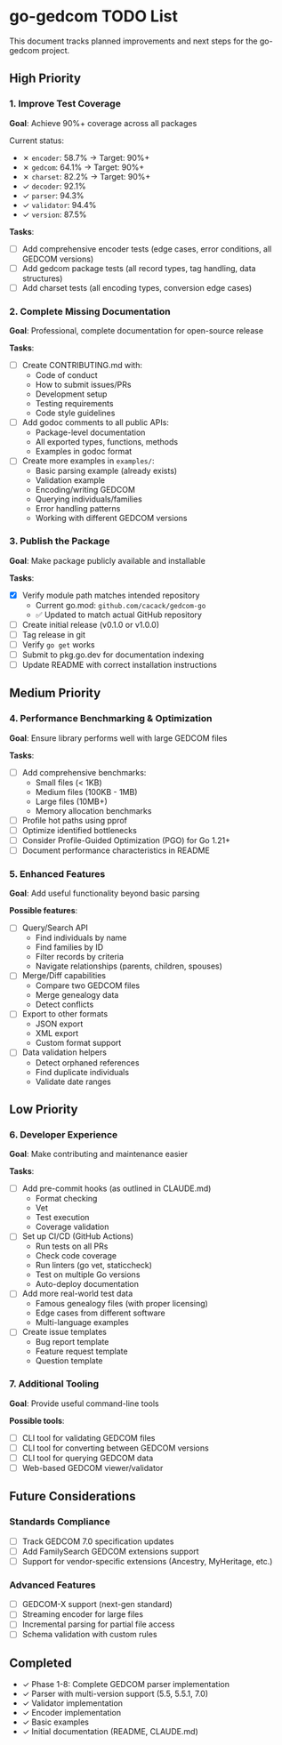 # go-gedcom TODO List

This document tracks planned improvements and next steps for the go-gedcom project.

## High Priority

### 1. Improve Test Coverage
**Goal**: Achieve 90%+ coverage across all packages

Current status:
- ✗ `encoder`: 58.7% → Target: 90%+
- ✗ `gedcom`: 64.1% → Target: 90%+
- ✗ `charset`: 82.2% → Target: 90%+
- ✓ `decoder`: 92.1%
- ✓ `parser`: 94.3%
- ✓ `validator`: 94.4%
- ✓ `version`: 87.5%

**Tasks**:
- [ ] Add comprehensive encoder tests (edge cases, error conditions, all GEDCOM versions)
- [ ] Add gedcom package tests (all record types, tag handling, data structures)
- [ ] Add charset tests (all encoding types, conversion edge cases)

### 2. Complete Missing Documentation
**Goal**: Professional, complete documentation for open-source release

**Tasks**:
- [ ] Create CONTRIBUTING.md with:
  - Code of conduct
  - How to submit issues/PRs
  - Development setup
  - Testing requirements
  - Code style guidelines
- [ ] Add godoc comments to all public APIs:
  - Package-level documentation
  - All exported types, functions, methods
  - Examples in godoc format
- [ ] Create more examples in `examples/`:
  - Basic parsing example (already exists)
  - Validation example
  - Encoding/writing GEDCOM
  - Querying individuals/families
  - Error handling patterns
  - Working with different GEDCOM versions

### 3. Publish the Package
**Goal**: Make package publicly available and installable

**Tasks**:
- [x] Verify module path matches intended repository
  - Current go.mod: `github.com/cacack/gedcom-go`
  - ✅ Updated to match actual GitHub repository
- [ ] Create initial release (v0.1.0 or v1.0.0)
- [ ] Tag release in git
- [ ] Verify `go get` works
- [ ] Submit to pkg.go.dev for documentation indexing
- [ ] Update README with correct installation instructions

## Medium Priority

### 4. Performance Benchmarking & Optimization
**Goal**: Ensure library performs well with large GEDCOM files

**Tasks**:
- [ ] Add comprehensive benchmarks:
  - Small files (< 1KB)
  - Medium files (100KB - 1MB)
  - Large files (10MB+)
  - Memory allocation benchmarks
- [ ] Profile hot paths using pprof
- [ ] Optimize identified bottlenecks
- [ ] Consider Profile-Guided Optimization (PGO) for Go 1.21+
- [ ] Document performance characteristics in README

### 5. Enhanced Features
**Goal**: Add useful functionality beyond basic parsing

**Possible features**:
- [ ] Query/Search API
  - Find individuals by name
  - Find families by ID
  - Filter records by criteria
  - Navigate relationships (parents, children, spouses)
- [ ] Merge/Diff capabilities
  - Compare two GEDCOM files
  - Merge genealogy data
  - Detect conflicts
- [ ] Export to other formats
  - JSON export
  - XML export
  - Custom format support
- [ ] Data validation helpers
  - Detect orphaned references
  - Find duplicate individuals
  - Validate date ranges

## Low Priority

### 6. Developer Experience
**Goal**: Make contributing and maintenance easier

**Tasks**:
- [ ] Add pre-commit hooks (as outlined in CLAUDE.md)
  - Format checking
  - Vet
  - Test execution
  - Coverage validation
- [ ] Set up CI/CD (GitHub Actions)
  - Run tests on all PRs
  - Check code coverage
  - Run linters (go vet, staticcheck)
  - Test on multiple Go versions
  - Auto-deploy documentation
- [ ] Add more real-world test data
  - Famous genealogy files (with proper licensing)
  - Edge cases from different software
  - Multi-language examples
- [ ] Create issue templates
  - Bug report template
  - Feature request template
  - Question template

### 7. Additional Tooling
**Goal**: Provide useful command-line tools

**Possible tools**:
- [ ] CLI tool for validating GEDCOM files
- [ ] CLI tool for converting between GEDCOM versions
- [ ] CLI tool for querying GEDCOM data
- [ ] Web-based GEDCOM viewer/validator

## Future Considerations

### Standards Compliance
- [ ] Track GEDCOM 7.0 specification updates
- [ ] Add FamilySearch GEDCOM extensions support
- [ ] Support for vendor-specific extensions (Ancestry, MyHeritage, etc.)

### Advanced Features
- [ ] GEDCOM-X support (next-gen standard)
- [ ] Streaming encoder for large files
- [ ] Incremental parsing for partial file access
- [ ] Schema validation with custom rules

## Completed
- ✓ Phase 1-8: Complete GEDCOM parser implementation
- ✓ Parser with multi-version support (5.5, 5.5.1, 7.0)
- ✓ Validator implementation
- ✓ Encoder implementation
- ✓ Basic examples
- ✓ Initial documentation (README, CLAUDE.md)

